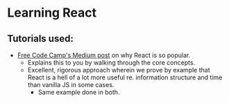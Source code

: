 # Learning React

## Tutorials used:

- [Free Code Camp's Medium post](https://medium.freecodecamp.org/yes-react-is-taking-over-front-end-development-the-question-is-why-40837af8ab76) on why React is so popular.
	- Explains this to you by walking through the core concepts.
	- Excellent, rigorous approach wherein we prove by example that React is a hell of a lot more useful re. information structure and time than vanilla JS in some cases.
		- Same example done in both.